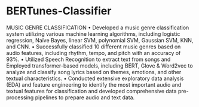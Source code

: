 # BERTunes-Classifier
MUSIC GENRE CLASSIFICATION
•	Developed a music genre classification system utilizing various machine learning algorithms, including logistic regression, Naïve Bayes, linear SVM, polynomial SVM, Gaussian SVM, KNN, and CNN.
•	Successfully classified 10 different music genres based on audio features, including rhythm, tempo, and pitch with an accuracy of 93%.
•	Utilized Speech Recognition to extract text from songs and Employed transformer-based models, including BERT, Glove & Word2vec to analyze and classify song lyrics based on themes, emotions, and other textual characteristics.
•	Conducted extensive exploratory data analysis (EDA) and feature engineering to identify the most important audio and textual features for classification and developed comprehensive data pre-processing pipelines to prepare audio and text data.


